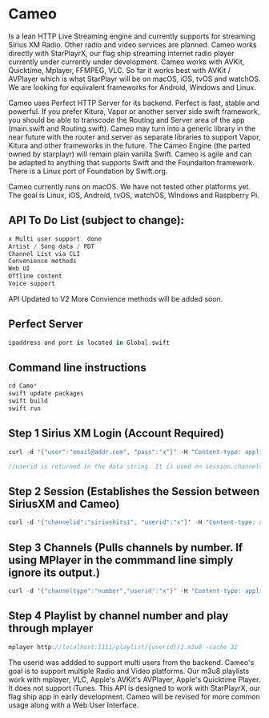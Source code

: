 # Cameo

Is a lean HTTP Live Streaming engine and currently supports for streaming Sirius XM Radio. Other radio and video services are planned. Cameo works directly with StarPlayrX, our flag ship streaming internet radio player currently under currently under development. Cameo works with AVKit, Quicktime, Mplayer, FFMPEG, VLC. So far it works best with AVKit / AVPlayer which is what StarPlayr will be on macOS, iOS, tvOS and watchOS.  We are looking for equivalent frameworks for Android, Windows and Linux.

Cameo uses Perfect HTTP Server for its backend. Perfect is fast, stable and powerful. If you prefer Kitura, Vapor or another server side swift framework, you should be able to transcode the Routing and Server area of the app (main.swift and Routing.swift). Cameo may turn into a generic library in the near future with the router and server as separate libraries to support Vapor, Kitura and other frameworks in the future. The Cameo Engine (the parted owned by starplayr) will remain plain vanilla Swift. Cameo is agile and can be adapted to anything that supports Swift and the Foundaiton framework. There is a Linux port of Foundation by Swift.org.

Cameo currently runs on macOS. We have not tested other platforms yet. The goal is Linux, iOS, Android, tvOS, watchOS, Windows and Raspberry Pi.

## API To Do List (subject to change):
```swift
x Multi user support. done
Artist / Song data / PDT
Channel List via CLI
Convenience methods
Web UI
Offline content
Voice support
```

API Updated to V2
More Convience methods will be added soon.

## Perfect Server
```swift
ipaddress and port is located in Global.swift
```

## Command line instructions
```swift
cd Camo*
swift update packages
swift build
swift run
```

## Step 1 Sirius XM Login (Account Required)
```swift
curl -d '{"user":"email@addr.com", "pass":"x"}' -H "Content-type: application/json" -X POST http://127.0.0.1:1111/api/v2/login

//userid is returned in the data string. It is used on session,channels,and playlist calls. It helps if you are testing more than one SiriusXM account.  
```

## Step 2 Session (Establishes the Session between SiriusXM and Cameo)
```swift
curl -d '{"channelid":"siriushits1", "userid":"x"}' -H "Content-type: application/json" -X POST http://127.0.0.1:1111/api/v2/session
```

## Step 3 Channels (Pulls channels by number. If using MPlayer in the commmand line simply ignore its output.)
```swift
curl -d '{"channeltype":"number","userid":"x"}' -H "Content-type: application/json" -X POST http://127.0.0.1:1111/api/v2/channels
```

## Step 4 Playlist by channel number and play through mplayer
```swift
mplayer http://localhost:1111/playlist/{userid}/2.m3u8 -cache 32
```
The userid was addded to support multi users from the backend. Cameo's goal is to support multiple Radio and Video platforms.
Our m3u8 playlists work with mplayer, VLC, Apple's AVKit's AVPlayer, Apple's Quicktime Player. It does not support iTunes. This API is designed to work with StarPlayrX, our flag ship app in early development. Cameo will be revised for more common usage along with a Web User Interface.
